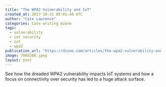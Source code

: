 ```yaml
---
title: "The WPA2 Vulnerability and IoT"
created_at: 2017-10-31 05:01:48 UTC
author: "Cate Lawrence"
categories: Cate writing dzone
tags: 
  - vulnerability
  - iot security
  - iot
  - wpa2
publication_url: "https://dzone.com/articles/the-wpa2-vulnerability-and-iot"
image: 7065286.jpeg
layout: post
---
```

See how the dreaded WPA2 vulnerability impacts IoT systems and how a focus on connectivity over security has led to a huge attack surface.

